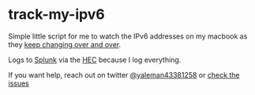 # track-my-ipv6

Simple little script for me to watch the IPv6 addresses on my macbook as they [keep changing over and over](https://yaleman.org/post/2021/2021-03-30-ipv6-address-keeps-changing-on-macos-with-pfsense/).

Logs to [Splunk](https://splunk.com) via the [HEC](https://docs.splunk.com/Documentation/Splunk/8.1.3/Data/UsetheHTTPEventCollector) because I log everything.

If you want help, reach out on twitter [@yaleman43381258](https://twitter.com/yaleman43381258) or [check the issues](https://github.com/yaleman/track-my-ipv6/issues?q=is%3Aissue)
